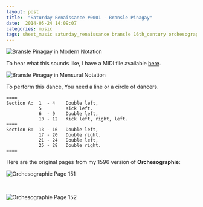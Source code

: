 ```yaml
---
layout: post
title:  "Saturday Renaissance #0001 - Bransle Pinagay"
date:  2014-05-24 14:09:07
categories: music
tags: sheet_music saturday_renaissance bransle 16th_century orchesographie dance 
---
```

![Bransle Pinagay in Modern Notation](http://i.imgur.com/lw7zJru.png "Bransle Pinagay in Modern Notation. The first court dance I learned.")

To hear what this sounds like, I have a MIDI file available [here](/assets/midi/bransle-pinagay.midi).

![Bransle Pinagay in Mensural Notation](http://i.imgur.com/Kf4VNMX.png "Bransle Pinagay in Mensural Notation. The first court dance I learned.")

To perform this dance, You need a line or a circle of dancers.

    ====
    Section A:  1  - 4    Double left,
	            5         Kick left.
		        6  - 9    Double left,
		        10 - 12   Kick left, right, left.
    ====
    Section B:  13 - 16   Double left,
                17 - 20   Double right.
				21 - 24   Double left,
				25 - 28   Double right.
    ====

Here are the original pages from my 1596 version of __Orchesographie__:

![Orchesographie Page 151](http://i.imgur.com/nzzBJVR.png)

<br />

![Orchesographie Page 152](http://i.imgur.com/dUluaLH.png)
